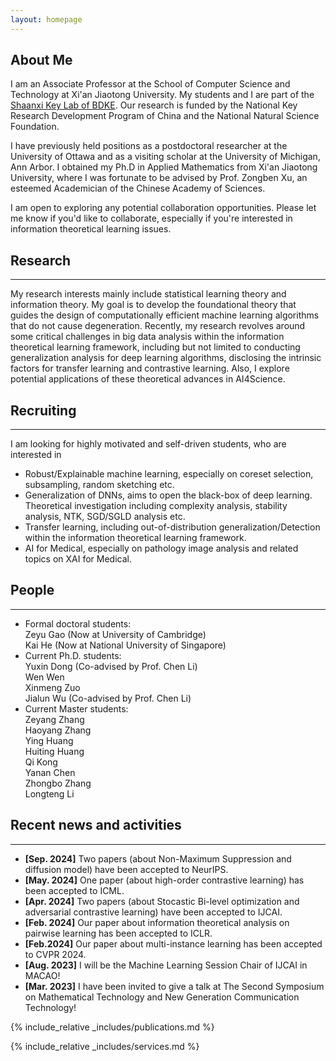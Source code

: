 ```yaml
---
layout: homepage
---
```


## About Me

I am an Associate Professor at the School of Computer Science and Technology at Xi'an Jiaotong University. My students and I are part of the [Shaanxi Key Lab of BDKE](https://labs.xjtudlc.com/). Our research is funded by the National Key Research Development Program of China and the National Natural Science Foundation. 
 
I have previously held positions as a postdoctoral researcher at the University of Ottawa and as a visiting scholar at the University of Michigan, Ann Arbor. I obtained my Ph.D in Applied Mathematics from Xi'an Jiaotong University, where I was fortunate to be advised by Prof. Zongben Xu, an esteemed  Academician of the Chinese Academy of Sciences.

I am open to exploring any potential collaboration opportunities. Please let me know if you'd like to collaborate, especially if you're interested in information theoretical learning issues.

## Research
---
My research interests mainly include statistical learning theory and information theory. My goal is to develop the foundational theory that guides the design of computationally efficient machine learning algorithms that do not cause degeneration.  Recently, my research revolves around some critical challenges in big data analysis within the information theoretical learning framework, including but not limited to conducting generalization analysis for deep learning algorithms, disclosing the intrinsic factors for transfer learning and contrastive learning. Also, I explore potential applications of these theoretical advances in AI4Science. 

## Recruiting
---
I am looking for highly motivated and self-driven students, who are interested in

-  Robust/Explainable machine learning, especially on coreset selection, subsampling, random sketching etc.
- Generalization of DNNs, aims to open the black-box of deep learning. Theoretical investigation including complexity analysis, stability analysis, NTK, SGD/SGLD analysis etc. 
- Transfer learning, including out-of-distribution generalization/Detection within the information theoretical learning framework.
-  AI for Medical, especially on pathology image analysis and related topics on XAI for Medical.

## People
---
- Formal doctoral students: <br>
  Zeyu Gao (Now at University of Cambridge)<br>
  Kai He (Now at National University of Singapore)<br>
- Current Ph.D. students:<br>
  Yuxin Dong (Co-advised by Prof. Chen Li)<br>
  Wen Wen <br>
  Xinmeng Zuo <br>
  Jialun Wu (Co-advised by Prof. Chen Li)<br>
- Current Master students: <br>
  Zeyang Zhang <br>
  Haoyang Zhang <br>
  Ying Huang <br>
  Huiting Huang <br>
  Qi Kong <br>
  Yanan Chen <br>
  Zhongbo Zhang <br>
  Longteng Li <br> 

## Recent news and activities
---
- **[Sep. 2024]** Two papers (about  Non-Maximum Suppression and diffusion model) have been accepted to NeurIPS.
- **[May. 2024]** One paper (about high-order contrastive learning) has been accepted to ICML.
- **[Apr. 2024]** Two papers (about Stocastic Bi-level optimization and adversarial contrastive learning) have been accepted to IJCAI.
- **[Feb. 2024]** Our paper about information theoretical analysis on pairwise learning has been accepted to ICLR.
- **[Feb.2024]** Our paper about multi-instance learning has been accepted to CVPR 2024.
- **[Aug. 2023]** I will be the Machine Learning Session Chair of IJCAI in MACAO!
- **[Mar. 2023]** I have been invited to give a talk at The Second Symposium on Mathematical Technology and New Generation Communication Technology!


{% include_relative _includes/publications.md %}

{% include_relative _includes/services.md %}

<script type='text/javascript' id='clustrmaps' src='//cdn.clustrmaps.com/map_v2.js?cl=ffffff&w=a&t=tt&d=7oTAAEkA40qGB0fXnZnoEfhq7fxO1EaO6PgFitbwp4w&co=2d78ad&cmo=3acc3a&cmn=ff5353&ct=ffffff'></script>

